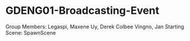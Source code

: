 # GDENG01-Broadcasting-Event
Group Members: 
Legaspi, Maxene 
Uy, Derek Colbee 
Vingno, Jan
Starting Scene: SpawnScene